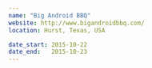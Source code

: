 ```yaml
---
name: "Big Android BBQ"
website: http://www.bigandroidbbq.com/
location: Hurst, Texas, USA

date_start: 2015-10-22
date_end:   2015-10-23
---
```

